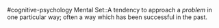 #cognitive-psychology 
Mental Set::A tendency to approach a *problem* in one particular way; often a way which has been successful in the past.